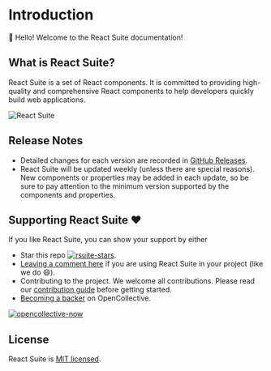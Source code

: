 # Introduction

👋 Hello! Welcome to the React Suite documentation!

## What is React Suite?

React Suite is a set of React components. It is committed to providing high-quality and comprehensive React components to help developers quickly build web applications.

![React Suite](https://rsuitejs.com/images/react-suite.png)

## Release Notes

- Detailed changes for each version are recorded in [GitHub Releases](https://github.com/rsuite/rsuite/releases).
- React Suite will be updated weekly (unless there are special reasons). New components or properties may be added in each update, so be sure to pay attention to the minimum version supported by the components and properties.

## Supporting React Suite ❤️

If you like React Suite, you can show your support by either

- Star this repo [![rsuite-stars][rsuite-stars]](https://github.com/rsuite/rsuite).
- [Leaving a comment here](https://github.com/rsuite/rsuite/issues/11) if you are using React Suite in your project (like we do 😄).
- Contributing to the project. We welcome all contributions. Please read our [contribution guide](https://github.com/rsuite/rsuite/blob/master/CONTRIBUTING.md) before getting started.
- [Becoming a backer][opencollective-home] on OpenCollective.

[![opencollective-now][opencollective-svg]][opencollective-home]

## License

React Suite is [MIT licensed](https://github.com/rsuite/rsuite/blob/master/LICENSE).

[opencollective-svg]: https://opencollective.com/rsuite/tiers/backer.svg?avatarHeight=36
[opencollective-home]: https://opencollective.com/rsuite
[rsuite-stars]: https://img.shields.io/github/stars/rsuite/rsuite?style=social
